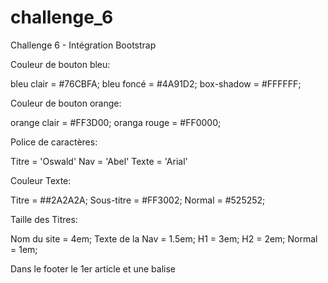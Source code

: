 # challenge_6
Challenge 6 - Intégration Bootstrap

Couleur de bouton bleu:

bleu clair = #76CBFA;
bleu foncé = #4A91D2;
box-shadow = #FFFFFF;

Couleur de bouton orange:

orange clair = #FF3D00;
oranga rouge = #FF0000;

Police de caractères:

Titre = 'Oswald'
Nav = 'Abel'
Texte = 'Arial'

Couleur Texte:

Titre = ##2A2A2A;
Sous-titre = #FF3002;
Normal = #525252;

Taille des Titres:

Nom du site = 4em;
Texte de la Nav = 1.5em;
H1 = 3em;
H2 = 2em;
Normal = 1em;

Dans le footer le 1er article et une balise <blockquote>
